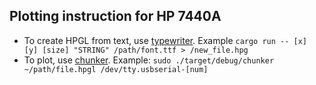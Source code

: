 ## Plotting instruction for HP 7440A

* To create HPGL from text, use [typewriter](https://github.com/WesleyAC/plotter-tools/tree/master/typewriter). Example `cargo run -- [x] [y] [size] "STRING" /path/font.ttf > /new_file.hpg`
* To plot, use [chunker](https://github.com/WesleyAC/plotter-tools/tree/master/chunker). Example: `sudo ./target/debug/chunker ~/path/file.hpgl /dev/tty.usbserial-[num]`